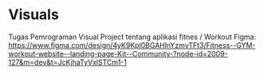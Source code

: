 # Visuals
Tugas Pemrograman Visual
Project tentang aplikasi fitnes / Workout 
Figma: https://www.figma.com/design/4yK9Kpl0BGAHlnYzmvTFt3/Fitness--GYM-workout-website--landing-page-Kit--Community-?node-id=2009-127&m=dev&t=JcKjhaTyVxlSTCm1-1 
